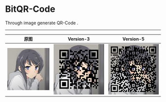 # BitQR-Code
Through image generate QR-Code .

--------

原图 | Version-3 | Version-5
------------ | ------------- | -------------
![1.jpg](1.jpg)  | ![2.jpg](out.png) |  ![3.jpg](out1.png)